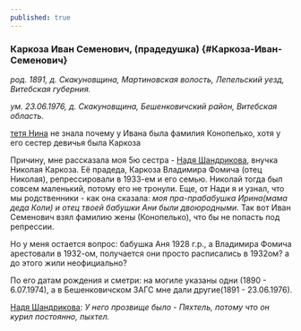 ```yaml
---
published: true
---
```


### Каркоза Иван Семенович, (прадедушка)  {#Каркоза-Иван-Семенович}

_род. 1891, д. Скакуновщина, Мартиновская волость, Лепельский уезд, Витебская губерния._

_ум. 23.06.1976, д. Скакуновщина, Бешенковичский район, Витебская область._

[тетя Нина](#Шаппо-Нина-Николаевна) не знала почему у Ивана была фамилия Конопелько, хотя у его сестер девичья была Каркоза

Причину, мне рассказала моя 5ю сестра - [Надя Шандрикова](#Герцик-Надежда-Николаевна), внучка Николая Каркоза. 
Её прадеда, Каркоза Владимира Фомича (отец Николая), репрессировали в 1933-ем и его семью. 
Николай тогда был совсем маленький, потому его не тронули. 
Еще, от Нади я и узнал, что мы родственники - как она сказала:
_моя пра-прабабушка Ирина(мама деда Коли) и отец твоей бабушки Ани были двоюродными_. 
Так вот Иван Семенович взял фамилию жены (Конопелько), что бы не попасть под репрессии.

Но у меня остается вопрос: бабушка Аня 1928 г.р., а Владимира Фомича арестовали в 1932-ом, 
получается они просто расписались в 1932ом? а до этого жили неофициально?

По его датам рождения и сметри: на могиле указаны одни (1890 - 6.07.1974), а в Бешенковичском ЗАГС мне дали другие(1891 - 23.06.1976).

[Надя Шандрикова](#Герцик-Надежда-Николаевна): _У него прозвище было - Пяхтель, потому что он курил постоянно, пыхтел._
